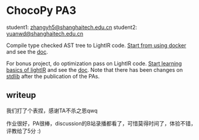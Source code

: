 # ChocoPy PA3

student1: zhangyh5@shanghaitech.edu.cn
student2: yuanwd@shanghaitech.edu.cn

Compile type checked AST tree to LightIR code. [Start from using docker](./doc/common/build.md) and see the [doc](./doc/PA3/README.md).

For bonus project, do optimization pass on LightIR code.  [Start learning basics of lightIR](./doc/common/lightir.md) and see the [doc](./doc/PA3/README.md). Note that there has been changes on [stdlib](./doc/common/stdlib.md) after the publication of the PAs.

## writeup

我们打了个表捏，感谢TA不杀之恩qwq

作业很好，PA很棒，discussion的B站录播都看了，可惜莫得时间了，体验不错，评教给了5分 :)

